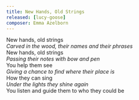```yaml
---
title: New Hands, Old Strings
released: [lucy-goose]
composer: Emma Azelborn
---
```


New hands, old strings  
    _Carved in the wood, their names and their phrases_  
New hands, old strings  
    _Passing their notes with bow and pen_  
You help them see  
    _Giving a chance to find where their place is_  
How they can sing  
    _Under the lights they shine again_  
You listen and guide them to who they could be  